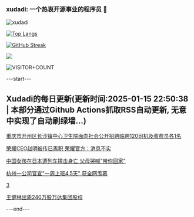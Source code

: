 ### xudadi: 一个热衷开源事业的程序员 👋

![xudadi](https://github-readme-stats-git-masterorgs-github-readme-stats-team.vercel.app/api?username=xudadi)

[![Top Langs](https://github-readme-stats.vercel.app/api/top-langs/?username=xudadi)](https://github.com/anuraghazra/github-readme-stats)

[![GitHub Streak](https://streak-stats.demolab.com?user=xudadi&locale=zh_Hans)](https://git.io/streak-stats)

![](https://raw.githubusercontent.com/xudadi/xudadi/main/assets/github-contribution-grid-snake.svg)

![VISITOR+COUNT](https://komarev.com/ghpvc/?username=xudadi&label=VISITOR+COUNT)


---start---

## Xudadi的每日更新(更新时间:2025-01-15 22:50:38 | 本部分通过Github Actions抓取RSS自动更新, 无意中实现了自动刷绿墙...)

[重庆市开州区长沙镇中心卫生院面向社会公开招聘临聘120司机及收费员各1名](https://www.gongkaoleida.com/article/2266122)

[荣耀CEO赵明被传已离职 荣耀官方：消息不实](https://m.163.com/news/article/JLURI18V0519DDQ2.html)

[中国女孩在日本遭列车撞击身亡 父母哭喊"带你回家"](https://m.163.com/news/article/JLUQFB4M00019B3E.html)

[杭州一公司官宣"一周上班4.5天" 获全网羡慕](https://m.163.com/news/article/JLUNRAG30514R9OJ.html)

[3](https://m.163.com/touch/news/sub/domestic)

[王健林出质240万股万达集团股权](https://m.163.com/news/article/JLULJHPI0534A4SC.html)

---end---
